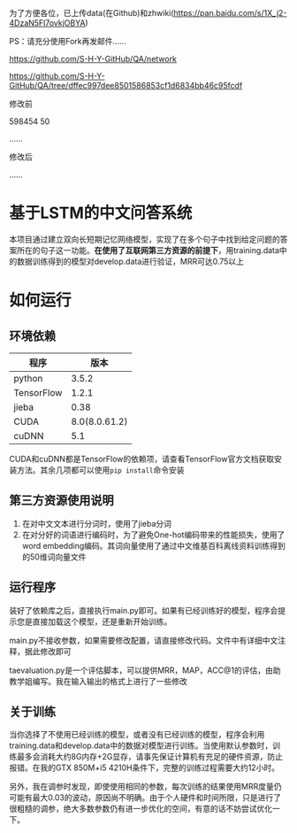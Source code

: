 为了方便各位，已上传data(在Github)和zhwiki(https://pan.baidu.com/s/1X_j2-4DzaN5Fl7ovkjOBYA)

PS：请充分使用Fork再发邮件……

https://github.com/S-H-Y-GitHub/QA/network

https://github.com/S-H-Y-GitHub/QA/tree/dffec997dee8501586853cf1d6834bb46c95fcdf

修改前

598454 50

</s> ......

修改后

</s> ......


# 基于LSTM的中文问答系统 #

本项目通过建立双向长短期记忆网络模型，实现了在多个句子中找到给定问题的答案所在的句子这一功能。**在使用了互联网第三方资源的前提下**，用training.data中的数据训练得到的模型对develop.data进行验证，MRR可达0.75以上

# 如何运行 #

## 环境依赖 ##

| 程序 | 版本 |
|---|---|
| python | 3.5.2 |
| TensorFlow | 1.2.1 |
| jieba | 0.38 |
| CUDA | 8.0(8.0.61.2) |
| cuDNN | 5.1 |

CUDA和cuDNN都是TensorFlow的依赖项，请查看TensorFlow官方文档获取安装方法。其余几项都可以使用`pip install`命令安装

## 第三方资源使用说明 ##

1. 在对中文文本进行分词时，使用了jieba分词
2. 在对分好的词语进行编码时，为了避免One-hot编码带来的性能损失，使用了word embedding编码。其词向量使用了通过中文维基百科离线资料训练得到的50维词向量文件

## 运行程序 ##

装好了依赖库之后，直接执行main.py即可。如果有已经训练好的模型，程序会提示您是直接加载这个模型，还是重新开始训练。

main.py不接收参数，如果需要修改配置，请直接修改代码。文件中有详细中文注释，据此修改即可

taevaluation.py是一个评估脚本，可以提供MRR，MAP，ACC@1的评估，由助教学姐编写。我在输入输出的格式上进行了一些修改


## 关于训练 ##

当你选择了不使用已经训练的模型，或者没有已经训练的模型，程序会利用training.data和develop.data中的数据对模型进行训练。当使用默认参数时，训练最多会消耗大约8G内存+2G显存，请事先保证计算机有充足的硬件资源，防止报错。在我的GTX 850M+i5 4210H条件下，完整的训练过程需要大约12小时。

另外，我在调参时发现，即使使用相同的参数，每次训练的结果使用MRR度量仍可能有最大0.03的波动，原因尚不明确。由于个人硬件和时间所限，只是进行了很粗糙的调参，绝大多数参数仍有进一步优化的空间，有意的话不妨尝试优化一下。

